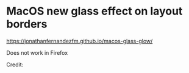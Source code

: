 # MacOS new glass effect on layout borders

https://jonathanfernandezfm.github.io/macos-glass-glow/

Does not work in Firefox

Credit: 
